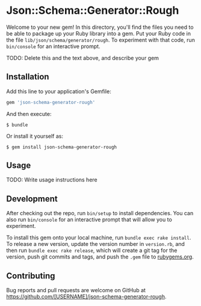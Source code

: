 # Json::Schema::Generator::Rough

Welcome to your new gem! In this directory, you'll find the files you need to be able to package up your Ruby library into a gem. Put your Ruby code in the file `lib/json/schema/generator/rough`. To experiment with that code, run `bin/console` for an interactive prompt.

TODO: Delete this and the text above, and describe your gem

## Installation

Add this line to your application's Gemfile:

```ruby
gem 'json-schema-generator-rough'
```

And then execute:

    $ bundle

Or install it yourself as:

    $ gem install json-schema-generator-rough

## Usage

TODO: Write usage instructions here

## Development

After checking out the repo, run `bin/setup` to install dependencies. You can also run `bin/console` for an interactive prompt that will allow you to experiment.

To install this gem onto your local machine, run `bundle exec rake install`. To release a new version, update the version number in `version.rb`, and then run `bundle exec rake release`, which will create a git tag for the version, push git commits and tags, and push the `.gem` file to [rubygems.org](https://rubygems.org).

## Contributing

Bug reports and pull requests are welcome on GitHub at https://github.com/[USERNAME]/json-schema-generator-rough.
